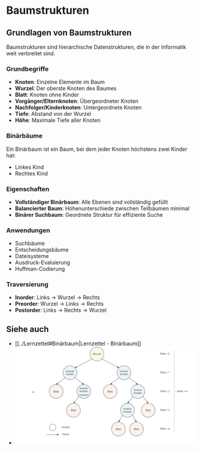# Baumstrukturen

## Grundlagen von Baumstrukturen

Baumstrukturen sind hierarchische Datenstrukturen, die in der Informatik weit verbreitet sind.

### Grundbegriffe

- **Knoten**: Einzelne Elemente im Baum
- **Wurzel**: Der oberste Knoten des Baumes
- **Blatt**: Knoten ohne Kinder
- **Vorgänger/Elternknoten**: Übergeordneter Knoten
- **Nachfolger/Kinderknoten**: Untergeordnete Knoten
- **Tiefe**: Abstand von der Wurzel
- **Höhe**: Maximale Tiefe aller Knoten

### Binärbäume

Ein Binärbaum ist ein Baum, bei dem jeder Knoten höchstens zwei Kinder hat:
- Linkes Kind
- Rechtes Kind

### Eigenschaften

- **Vollständiger Binärbaum**: Alle Ebenen sind vollständig gefüllt
- **Balancierter Baum**: Höhenunterschiede zwischen Teilbäumen minimal
- **Binärer Suchbaum**: Geordnete Struktur für effiziente Suche

### Anwendungen

- Suchbäume
- Entscheidungsbäume
- Dateisysteme
- Ausdruck-Evaluierung
- Huffman-Codierung

### Traversierung

- **Inorder**: Links → Wurzel → Rechts
- **Preorder**: Wurzel → Links → Rechts
- **Postorder**: Links → Rechts → Wurzel

## Siehe auch

- [[../Lernzettel#Binärbaum|Lernzettel - Binärbaum]]
- ![Baum Visualisierung](./Baum.png)
